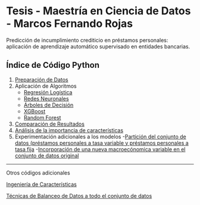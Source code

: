# Tesis - Maestría en Ciencia de Datos - Marcos Fernando Rojas

Predicción de incumplimiento crediticio en préstamos personales: aplicación de aprendizaje automático supervisado en entidades bancarias.


## Índice de Código Python

1. [Preparación de Datos](./1.%20Tesis%20Maestría%20de%20Ciencia%20de%20Datos%20-%20Preparación%20de%20los%20datos.ipynb)
2. Aplicación de Algoritmos
   - [Regresión Logística](./2.1.%20Tesis%20Maestría%20de%20Ciencia%20de%20Datos%20-%20Regresión%20Logística.ipynb)
   - [Redes Neuronales](./7.%20TESIS%20DE%20INVESTIGACION%20-%20REDES%20NEURONALES.ipynb)
   - [Árboles de Decisión](./5.%20TESIS%20DE%20INVESTIGACION%20-%20ARBOLES%20DE%20DECISION.ipynb)
   - [XGBoost](./8.%20TESIS%20DE%20INVESTIGACION%20-%20XGBOOST.ipynb)
   - [Random Forest](./6.%20TESIS%20DE%20INVESTIGACION%20-%20RANDOM%20FOREST.ipynb)
4. [Comparación de Resultados](./10.%20TESIS%20DE%20INVESTIGACION%20-%20COMPARACIÓN%20DE%20RESULTADOS.ipynb)
5. [Análisis de la importancia de características](./9.%20TESIS%20DE%20INVESTIGACION%20-%20PREPARACIÓN%20DE%20DATOS%20(NUEVOS%20DATOS).ipynb)
6. Experimentación adicionales a los modelos
   -[Partición del conjunto de datos (préstamos personales a tasa variable y préstamos personales a tasa fija](./9.%20TESIS%20DE%20INVESTIGACION%20-%20PREPARACIÓN%20DE%20DATOS%20(NUEVOS%20DATOS).ipynb)
   -[Incorporación de una nueva macroecónomica variable en el conjunto de datos original](./9.%20TESIS%20DE%20INVESTIGACION%20-%20PREPARACIÓN%20DE%20DATOS%20(NUEVOS%20DATOS).ipynb)

                                                                                                                                                                                                                                                                                                 
---

Otros códigos adicionales 

[Ingeniería de Características](./2.%20TESIS%20DE%20INVESTIGACION%20-%20INGENIERIA%20DE%20CARACTERISTICAS.ipynb)

[Técnicas de Balanceo de Datos a todo el conjunto de datos](./3.%20TESIS%20DE%20INVESTIGACION%20-%20TECNICAS%20DE%20BALANCEO%20DE%20DATOS.ipynb)
